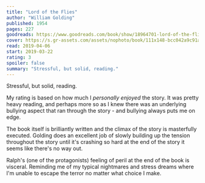 ```yaml
---
title: "Lord of the Flies"
author: "William Golding"
published: 1954
pages: 227
goodreads: https://www.goodreads.com/book/show/18964701-lord-of-the-flies
cover: https://s.gr-assets.com/assets/nophoto/book/111x148-bcc042a9c91a29c1d680899eff700a03.png
read: 2019-04-06
start: 2019-03-22
rating: 3
spoiler: false
summary: "Stressful, but solid, reading."
---
```


Stressful, but solid, reading.  
  
My rating is based on how much I _personally enjoyed_ the story. It was pretty heavy reading, and perhaps more so as I knew there was an underlying bullying aspect that ran through the story - and bullying always puts me on edge.  
  
The book itself is brilliantly written and the climax of the story is masterfully executed. Golding does an excellent job of slowly building up the tension throughout the story until it's crashing so hard at the end of the story it seems like there's no way out.  
  
Ralph's (one of the protagonists) feeling of peril at the end of the book is visceral. Reminding me of my typical nightmares and stress dreams where I'm unable to escape the terror no matter what choice I make.